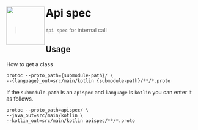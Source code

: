 # Api spec  <img src="https://avatars.githubusercontent.com/u/149151221?s=200&v=4" height = 100 align = left>

> `Api spec` for internal call

## Usage

How to get a class   

``` shell
protoc --proto_path={submodule-path}/ \
--{language}_out=src/main/kotlin {submodule-path}/**/*.proto
```

If the `submodule-path` is an `apispec` and `language` is `kotlin` you can enter it as follows.   

``` shell
protoc --proto_path=apispec/ \
--java_out=src/main/kotlin \
--kotlin_out=src/main/kotlin apispec/**/*.proto
```

